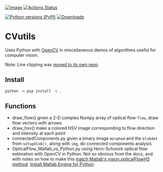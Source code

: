 [![image](https://zenodo.org/badge/19711552.svg)](https://zenodo.org/badge/latestdoi/19711552)
[![Actions Status](https://github.com/scivision/morecvutils/workflows/ci_python/badge.svg)](https://github.com/scivision/morecvutils/actions)



[![Python versions (PyPI)](https://img.shields.io/pypi/pyversions/morecvutils.svg)](https://pypi.python.org/pypi/morecvutils)
[![Downloads](https://pepy.tech/badge/morecvutils)](https://pepy.tech/project/morecvutils)

# CVutils

Uses Python with
[OpenCV](https://scivision.dev/category/opencv/)
in miscellaneous demos of algorithms useful for computer vision.

Note: Line clipping was [moved to its own repo](https://github.com/scivision/lineclipping-python-fortran).

## Install

```sh
python -m pip install -e .
```

## Functions

* draw_flow()  given a 2-D complex Numpy array of optical flow `flow`, draw flow vectors with arrows
* draw_hsv() make a colored HSV image corresponding to flow direction and intensity at each point
* connectedComponents.py  given a binary image `morphed` and the `blobdet` from `setupblob()`, along with `img`, do connected components analysis
* OpticalFlow_Matlab_vs_Python.py   using Horn-Schunck optical flow estimation with OpenCV in Python. Not so obvious from the docs, and with notes on how to make this
  [match Matlab's vision.opticalFlowHS method](https://scivision.dev/opencv-cv-calcopticalflowhs-horn-schunck-smoothness-lambda-parameter/).
  [Install Matlab Engine for Python](https://scivision.dev/matlab-engine-callable-from-python-how-to-install-and-setup/)
